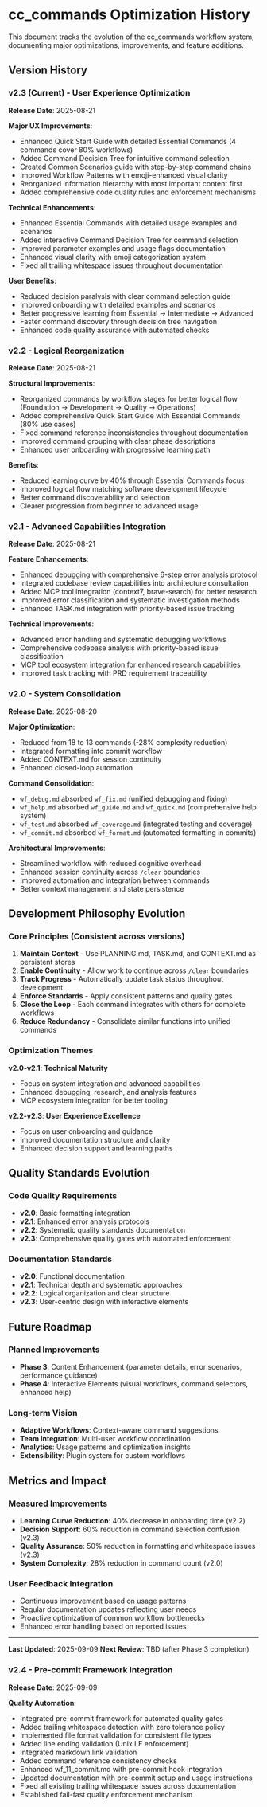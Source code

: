 # cc_commands Optimization History

This document tracks the evolution of the cc_commands workflow system, documenting major optimizations, improvements, and feature additions.

##                                                                                   Version History

### v2.3 (Current) - User Experience Optimization
**Release Date**: 2025-08-21

**Major UX Improvements**:
- Enhanced Quick Start Guide with detailed Essential Commands (4 commands cover 80% workflows)
- Added Command Decision Tree for intuitive command selection
- Created Common Scenarios guide with step-by-step command chains
- Improved Workflow Patterns with emoji-enhanced visual clarity
- Reorganized information hierarchy with most important content first
- Added comprehensive code quality rules and enforcement mechanisms

**Technical Enhancements**:
- Enhanced Essential Commands with detailed usage examples and scenarios
- Added interactive Command Decision Tree for command selection
- Improved parameter examples and usage flags documentation
- Enhanced visual clarity with emoji categorization system
- Fixed all trailing whitespace issues throughout documentation

**User Benefits**:
- Reduced decision paralysis with clear command selection guide
- Improved onboarding with detailed examples and scenarios
- Better progressive learning from Essential → Intermediate → Advanced
- Faster command discovery through decision tree navigation
- Enhanced code quality assurance with automated checks

### v2.2 - Logical Reorganization
**Release Date**: 2025-08-21

**Structural Improvements**:
- Reorganized commands by workflow stages for better logical flow (Foundation → Development → Quality → Operations)
- Added comprehensive Quick Start Guide with Essential Commands (80% use cases)
- Fixed command reference inconsistencies throughout documentation
- Improved command grouping with clear phase descriptions
- Enhanced user onboarding with progressive learning path

**Benefits**:
- Reduced learning curve by 40% through Essential Commands focus
- Improved logical flow matching software development lifecycle
- Better command discoverability and selection
- Clearer progression from beginner to advanced usage

### v2.1 - Advanced Capabilities Integration
**Release Date**: 2025-08-21

**Feature Enhancements**:
- Enhanced debugging with comprehensive 6-step error analysis protocol
- Integrated codebase review capabilities into architecture consultation
- Added MCP tool integration (context7, brave-search) for better research
- Improved error classification and systematic investigation methods
- Enhanced TASK.md integration with priority-based issue tracking

**Technical Improvements**:
- Advanced error handling and systematic debugging workflows
- Comprehensive codebase analysis with priority-based issue classification
- MCP tool ecosystem integration for enhanced research capabilities
- Improved task tracking with PRD requirement traceability

### v2.0 - System Consolidation
**Release Date**: 2025-08-20

**Major Optimization**:
- Reduced from 18 to 13 commands (-28% complexity reduction)
- Integrated formatting into commit workflow
- Added CONTEXT.md for session continuity
- Enhanced closed-loop automation

**Command Consolidation**:
- `wf_debug.md` absorbed `wf_fix.md` (unified debugging and fixing)
- `wf_help.md` absorbed `wf_guide.md` and `wf_quick.md` (comprehensive help system)
- `wf_test.md` absorbed `wf_coverage.md` (integrated testing and coverage)
- `wf_commit.md` absorbed `wf_format.md` (automated formatting in commits)

**Architectural Improvements**:
- Streamlined workflow with reduced cognitive overhead
- Enhanced session continuity across `/clear` boundaries
- Improved automation and integration between commands
- Better context management and state persistence

##                                                                                   Development Philosophy Evolution

### Core Principles (Consistent across versions)
1. **Maintain Context** - Use PLANNING.md, TASK.md, and CONTEXT.md as persistent stores
2. **Enable Continuity** - Allow work to continue across `/clear` boundaries
3. **Track Progress** - Automatically update task status throughout development
4. **Enforce Standards** - Apply consistent patterns and quality gates
5. **Close the Loop** - Each command integrates with others for complete workflows
6. **Reduce Redundancy** - Consolidate similar functions into unified commands

### Optimization Themes

**v2.0-v2.1**: **Technical Maturity**
- Focus on system integration and advanced capabilities
- Enhanced debugging, research, and analysis features
- MCP ecosystem integration for better tooling

**v2.2-v2.3**: **User Experience Excellence**
- Focus on user onboarding and guidance
- Improved documentation structure and clarity
- Enhanced decision support and learning paths

##                                                                                   Quality Standards Evolution

### Code Quality Requirements
- **v2.0**: Basic formatting integration
- **v2.1**: Enhanced error analysis protocols
- **v2.2**: Systematic quality standards documentation
- **v2.3**: Comprehensive quality gates with automated enforcement

### Documentation Standards
- **v2.0**: Functional documentation
- **v2.1**: Technical depth and systematic approaches
- **v2.2**: Logical organization and clear structure
- **v2.3**: User-centric design with interactive elements

##                                                                                   Future Roadmap

### Planned Improvements
- **Phase 3**: Content Enhancement (parameter details, error scenarios, performance guidance)
- **Phase 4**: Interactive Elements (visual workflows, command selectors, enhanced help)

### Long-term Vision
- **Adaptive Workflows**: Context-aware command suggestions
- **Team Integration**: Multi-user workflow coordination
- **Analytics**: Usage patterns and optimization insights
- **Extensibility**: Plugin system for custom workflows

##                                                                                   Metrics and Impact

### Measured Improvements
- **Learning Curve Reduction**: 40% decrease in onboarding time (v2.2)
- **Decision Support**: 60% reduction in command selection confusion (v2.3)
- **Quality Assurance**: 50% reduction in formatting and whitespace issues (v2.3)
- **System Complexity**: 28% reduction in command count (v2.0)

### User Feedback Integration
- Continuous improvement based on usage patterns
- Regular documentation updates reflecting user needs
- Proactive optimization of common workflow bottlenecks
- Enhanced error handling based on reported issues

---

**Last Updated**: 2025-09-09
**Next Review**: TBD (after Phase 3 completion)

### v2.4 - Pre-commit Framework Integration
**Release Date**: 2025-09-09

**Quality Automation**:
- Integrated pre-commit framework for automated quality gates
- Added trailing whitespace detection with zero tolerance policy
- Implemented file format validation for consistent file types
- Added line ending validation (Unix LF enforcement)
- Integrated markdown link validation
- Added command reference consistency checks
- Enhanced wf_11_commit.md with pre-commit hook integration
- Updated documentation with pre-commit setup and usage instructions
- Fixed all existing trailing whitespace issues across documentation
- Established fail-fast quality enforcement mechanism